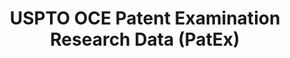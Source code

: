 ---
bigquery: https://console.cloud.google.com/bigquery?p=patents-public-data&d=uspto_oce_pair&page=dataset
citation: 'Graham, S. Marco, A., and Miller, A. (2015). “The USPTO Patent Examination
  Research Dataset: A Window on the Process of Patent Examination.”'
contributors: Graham, S. Marco, A., Miller, A.
cost: None
description: The latest version of PatEx (referred to below as the 2020 release) contains
  detailed information on nearly 11.9 million publicly-viewable provisional and non-provisional
  patent applications to the USPTO and over 4.6 million Patent Cooperation Treaty
  (PCT) applications. It is based on data that OCE downloaded from the Patent Examination
  Data System (PEDS) in April, 2021. The PEDS data are sourced from Public PAIR. The
  first time that OCE used PEDS as the basis of PatEx was for the 2019 release. We
  took the PEDS data and organized it into the familiar PatEx data files, which are
  based on the organization of the Public PAIR portal. The data files include information
  on each application’s characteristics, prosecution history, continuation history,
  claims of foreign priority, patent term adjustment history, publication history,
  and correspondence address information.
documentation: 'For the 2019 and later releases, new technical documentation is available
  https://www.uspto.gov/sites/default/files/documents/PatEx-2019-Technical-Doc.pdf


  A document describing the 2014-2017 data sets is available and can be cited as:
  Graham, Stuart J.H. and Marco, Alan C. and Miller, Richard, The USPTO Patent Examination
  Research Dataset: A Window on the Process of Patent Examination (November 30, 2015).
  Available at SSRN: https://ssrn.com/abstract=2702637.'
last_edit: Mon, 04 Apr 2022 19:06:22 GMT
location: https://www.uspto.gov/ip-policy/economic-research/research-datasets/patent-examination-research-dataset-public-pair
maintained_by: EconomicsData@uspto.gov
related_publications: https://ssrn.com/abstract=29956744, https://ssrn.com/abstract=2702637
schema_fields: '[''examiner_id'', ''inventor_country_name'', ''parent_application_number'',
  ''confirm_number'', ''correspondence_city'', ''wipo_pub_number'', ''file_location'',
  ''correspondence_postal_code'', ''examiner_name_first'', ''inventor_name_middle'',
  ''sequence_number'', ''inventor_rank'', ''correspondence_name_line_2'', ''child_application_number'',
  ''patent_issue_date'', ''continuation_type'', ''uspc_subclass'', ''correspondence_country_code'',
  ''event_code'', ''parent_country_code'', ''appl_status_date'', ''inventor_name_first'',
  ''recorded_date'', ''child_filing_date'', ''earliest_pgpub_number'', ''correspondence_name_line_1'',
  ''appl_status_code'', ''correspondence_country_name'', ''foreign_parent_id'', ''uspc_class'',
  ''correspondence_region_name'', ''atty_docket_number'', ''application_type'', ''customer_number'',
  ''inventor_region_code'', ''aia_first_to_file'', ''foreign_parent_date'', ''inventor_name_last'',
  ''correspondence_street_line_2'', ''examiner_name_last'', ''event_description'',
  ''correspondence_region_code'', ''examiner_art_unit'', ''parent_country'', ''examiner_name_middle'',
  ''inventor_country_code'', ''patent_number'', ''application_number'', ''filing_date'',
  ''invention_title'', ''application_number_pair'', ''correspondence_street_line_1'',
  ''invention_subject_matter'', ''inventor_address_type'', ''status_code'', ''disposal_type'',
  ''earliest_pgpub_date'', ''parent_filing_date'', ''abandon_date'', ''status_description'',
  ''file_location_date'', ''wipo_pub_date'', ''small_entity_indicator'']'
shortname: patex
tags:
- patents
- legal
- history
terms_of_use: 'USPTO’s online databases are not designed or intended to be a source
  for bulk downloads of USPTO data when accessed through the website’s interfaces.
  Individuals, companies, IP addresses, or blocks of IP addresses who, in effect,
  deny or decrease service by generating unusually high numbers of database accesses
  (searches, pages, or hits), whether generated manually or in an automated fashion,
  may be denied access to USPTO servers without notice.


  Bulk data products may be separately obtained from the USPTO, either for free or
  at the cost of dissemination. For details, see information on Electronic Bulk Data
  Products: https://www.uspto.gov/learning-and-resources/electronic-bulk-data-products'
title: USPTO OCE Patent Examination Research Data (PatEx)
uuid: 4342caa7-23af-420c-b2f6-6088f133df6a
---